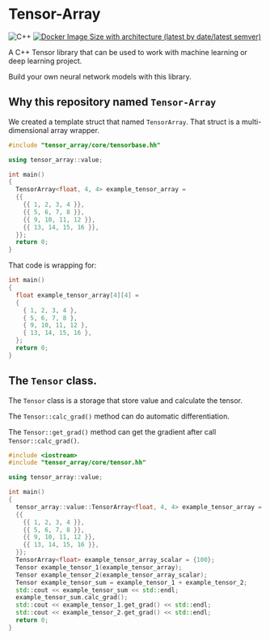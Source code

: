 # Tensor-Array

![C++](https://img.shields.io/badge/C%2B%2B-17-blue)
[![Docker Image Size with architecture (latest by date/latest semver)](https://img.shields.io/docker/image-size/noobwastaken/tensor-array)
](https://hub.docker.com/repository/docker/noobwastaken/tensor-array/general)


A C++ Tensor library that can be used to work with machine learning or deep learning project.

Build your own neural network models with this library.



## Why this repository named `Tensor-Array`

We created a template struct that named `TensorArray`. That struct is a multi-dimensional array wrapper.

```C++
#include "tensor_array/core/tensorbase.hh"

using tensor_array::value;

int main()
{
  TensorArray<float, 4, 4> example_tensor_array =
  {{
    {{ 1, 2, 3, 4 }},
    {{ 5, 6, 7, 8 }},
    {{ 9, 10, 11, 12 }},
    {{ 13, 14, 15, 16 }},
  }};
  return 0;
}

```

That code is wrapping for:

```C++
int main()
{
  float example_tensor_array[4][4] =
  {
    { 1, 2, 3, 4 },
    { 5, 6, 7, 8 },
    { 9, 10, 11, 12 },
    { 13, 14, 15, 16 },
  };
  return 0;
}

```

## The `Tensor` class.

The `Tensor` class is a storage that store value and calculate the tensor.

The `Tensor::calc_grad()` method can do automatic differentiation.

The `Tensor::get_grad()` method can get the gradient after call `Tensor::calc_grad()`.


```C++
#include <iostream>
#include "tensor_array/core/tensor.hh"

using tensor_array::value;

int main()
{
  tensor_array::value::TensorArray<float, 4, 4> example_tensor_array =
  {{
    {{ 1, 2, 3, 4 }},
    {{ 5, 6, 7, 8 }},
    {{ 9, 10, 11, 12 }},
    {{ 13, 14, 15, 16 }},
  }};
  TensorArray<float> example_tensor_array_scalar = {100};
  Tensor example_tensor_1(example_tensor_array);
  Tensor example_tensor_2(example_tensor_array_scalar);
  Tensor example_tensor_sum = example_tensor_1 + example_tensor_2;
  std::cout << example_tensor_sum << std::endl;
  example_tensor_sum.calc_grad();
  std::cout << example_tensor_1.get_grad() << std::endl;
  std::cout << example_tensor_2.get_grad() << std::endl;
  return 0;
}

```


